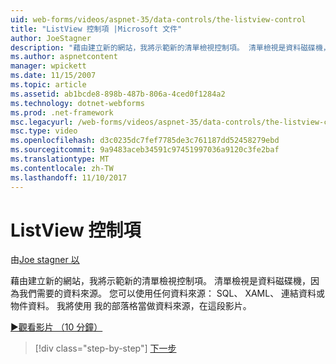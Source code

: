 ```yaml
---
uid: web-forms/videos/aspnet-35/data-controls/the-listview-control
title: "ListView 控制項 |Microsoft 文件"
author: JoeStagner
description: "藉由建立新的網站，我將示範新的清單檢視控制項。 清單檢視是資料磁碟機，因為我們需要的資料來源。 您可以使用任何資料..."
ms.author: aspnetcontent
manager: wpickett
ms.date: 11/15/2007
ms.topic: article
ms.assetid: ab1bcde8-898b-487b-806a-4ced0f1284a2
ms.technology: dotnet-webforms
ms.prod: .net-framework
msc.legacyurl: /web-forms/videos/aspnet-35/data-controls/the-listview-control
msc.type: video
ms.openlocfilehash: d3c0235dc7fef7785de3c761187dd52458279ebd
ms.sourcegitcommit: 9a9483aceb34591c97451997036a9120c3fe2baf
ms.translationtype: MT
ms.contentlocale: zh-TW
ms.lasthandoff: 11/10/2017
---
```

<a name="the-listview-control"></a>ListView 控制項
====================
由[Joe stagner 以](https://github.com/JoeStagner)

藉由建立新的網站，我將示範新的清單檢視控制項。 清單檢視是資料磁碟機，因為我們需要的資料來源。 您可以使用任何資料來源： SQL、 XAML、 連結資料或物件資料。 我將使用 我的部落格當做資料來源，在這段影片。

[&#9654;觀看影片 （10 分鐘）](https://channel9.msdn.com/Blogs/ASP-NET-Site-Videos/the-listview-control)

>[!div class="step-by-step"]
[下一步](the-datapager-control.md)

